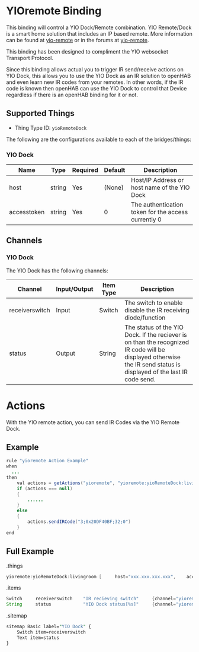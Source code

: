 # YIOremote Binding

This binding will control a YIO Dock/Remote combination. YIO Remote/Dock is a smart home solution that includes an IP based remote. More information can be found at [yio-remote](https://www.yio-remote.com/) or in the forums at [yio-remote](https://community.yio-remote.com/).

This binding has been designed to compliment the YIO websocket Transport Protocol.

Since this binding allows actual you to trigger IR send/receive actions on YIO Dock, this allows you to use the YIO Dock as an IR solution to openHAB and even learn new IR codes from your remotes. In other words, if the IR code is known then openHAB can use the YIO Dock to control that Device regardless if there is an openHAB binding for it or not.

## Supported Things

- Thing Type ID: `yioRemoteDock`

The following are the configurations available to each of the bridges/things:

### YIO Dock

| Name        | Type   | Required | Default | Description                                         |
| ----------- | ------ | -------- | ------- | --------------------------------------------------- |
| host        | string | Yes      | (None)  | Host/IP Address or host name of the YIO Dock        |
| accesstoken | string | Yes      | 0       | The authentication token for the access currently 0 |

## Channels

### YIO Dock

The YIO Dock has the following channels:

| Channel        | Input/Output | Item Type | Description                                                                                                                                                         |
| -------------- | ------------ | --------- | ------------------------------------------------------------------------------------------------------------------------------------------------------------------- |
| receiverswitch | Input        | Switch    | The switch to enable disable the IR receiving diode/function                                                                                                        |
| status         | Output       | String    | The status of the YIO Dock. If the reciever is on than the recognized IR code will be displayed otherwise the IR send status is displayed of the last IR code send. |

# Actions

With the YIO remote action, you can send IR Codes via the YIO Remote Dock.

## Example

```java
rule "yioremote Action Example"
when
  ...
then
    val actions = getActions("yioremote", "yioremote:yioRemoteDock:livingroom")
    if (actions === null)
    {
        ......
    }
    else
    {
        actions.sendIRCode("3;0x20DF40BF;32;0")
    }
end
```

## Full Example

.things

```java
yioremote:yioRemoteDock:livingroom [     host="xxx.xxx.xxx.xxx",    accesstoken="0"  ]
```

.items

```java
Switch     receiverswitch    "IR recieving switch"     {channel="yioremote:yioRemoteDock:livingroom:input#    receiverswitch"}
String     status            "YIO Dock status[%s]"     {channel="yioremote:yioRemoteDock:livingroom:output#    status"}
```

.sitemap

```perl
sitemap Basic label="YIO Dock" {
    Switch item=receiverswitch
    Text item=status
}
```
